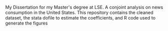 My Dissertation for my Master's degree at LSE. A conjoint analysis on news consumption in the United States. This repository contains the cleaned dataset, the stata dofile to estimate the coefficients, and R code used to generate the figures
